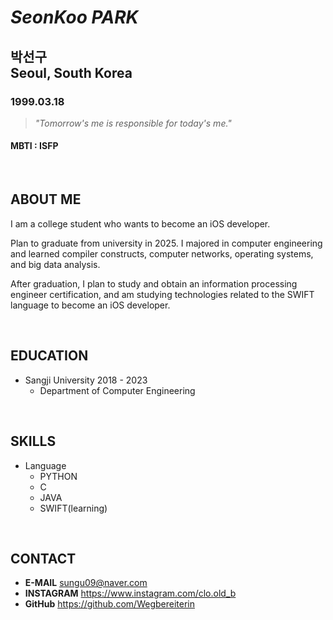 
# *SeonKoo PARK*


## **박선구**	<br/>Seoul, South Korea

### 1999.03.18
> *"Tomorrow's me is responsible for today's me."*
#### MBTI : ISFP

<br/>

## ABOUT ME
I am a college student who wants to become an iOS developer.

Plan to graduate from university in 2025. I majored in computer engineering and learned compiler constructs, computer networks, operating systems, and big data analysis.

After graduation, I plan to study and obtain an information processing engineer certification, and am studying technologies related to the SWIFT language to become an iOS developer.

<br/>

## EDUCATION
- Sangji University 2018 - 2023
	- Department of Computer Engineering

<br/>

## SKILLS
- Language
	- PYTHON
	- C
	- JAVA
	- SWIFT(learning)

<br/>

## CONTACT
- **E-MAIL** sungu09@naver.com 
- **INSTAGRAM** https://www.instagram.com/clo.old_b 
- **GitHub** https://github.com/Wegbereiterin

